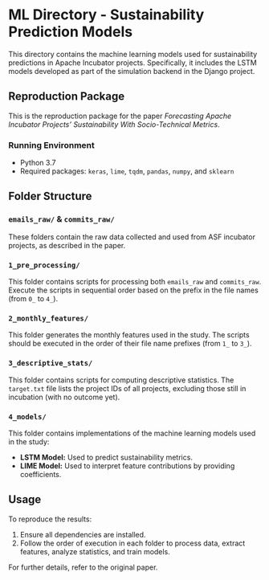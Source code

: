 # ML Directory - Sustainability Prediction Models

This directory contains the machine learning models used for sustainability predictions in Apache Incubator projects. Specifically, it includes the LSTM models developed as part of the simulation backend in the Django project.

## Reproduction Package
This is the reproduction package for the paper *Forecasting Apache Incubator Projects’ Sustainability With Socio-Technical Metrics*.

### Running Environment
- Python 3.7
- Required packages: `keras`, `lime`, `tqdm`, `pandas`, `numpy`, and `sklearn`

## Folder Structure

### `emails_raw/` & `commits_raw/`
These folders contain the raw data collected and used from ASF incubator projects, as described in the paper.

### `1_pre_processing/`
This folder contains scripts for processing both `emails_raw` and `commits_raw`. Execute the scripts in sequential order based on the prefix in the file names (from `0_` to `4_`).

### `2_monthly_features/`
This folder generates the monthly features used in the study. The scripts should be executed in the order of their file name prefixes (from `1_` to `3_`).

### `3_descriptive_stats/`
This folder contains scripts for computing descriptive statistics. The `target.txt` file lists the project IDs of all projects, excluding those still in incubation (with no outcome yet).

### `4_models/`
This folder contains implementations of the machine learning models used in the study:
- **LSTM Model:** Used to predict sustainability metrics.
- **LIME Model:** Used to interpret feature contributions by providing coefficients.

## Usage
To reproduce the results:
1. Ensure all dependencies are installed.
2. Follow the order of execution in each folder to process data, extract features, analyze statistics, and train models.

For further details, refer to the original paper.

